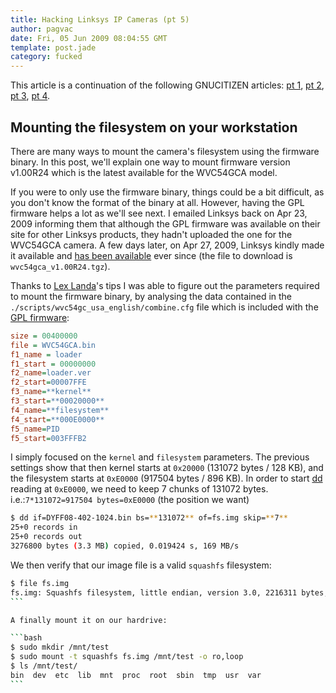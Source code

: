 ```yaml
---
title: Hacking Linksys IP Cameras (pt 5)
author: pagvac
date: Fri, 05 Jun 2009 08:04:55 GMT
template: post.jade
category: fucked
---
```


This article is a continuation of the following GNUCITIZEN articles: [pt 1](/blog/hacking-linksys-ip-cameras-pt-1/), [pt 2](/blog/hacking-linksys-ip-cameras-pt-2/), [pt 3](/blog/hacking-linksys-ip-cameras-pt-3/), [pt 4](/blog/hacking-linksys-ip-cameras-pt-4/).

## Mounting the filesystem on your workstation

There are many ways to mount the camera's filesystem using the firmware binary. In this post, we'll explain one way to mount firmware version v1.00R24 which is the latest available for the WVC54GCA model.

If you were to only use the firmware binary, things could be a bit difficult, as you don't know the format of the binary at all. However, having the GPL firmware helps a lot as we'll see next. I emailed Linksys back on Apr 23, 2009 informing them that although the GPL firmware was available on their site for other Linksys products, they hadn't uploaded the one for the WVC54GCA camera. A few days later, on Apr 27, 2009, Linksys kindly made it available and [has been available](http://www.linksysbycisco.com/US/en/supportgplcode) ever since (the file to download is `wvc54gca_v1.00R24.tgz`).

Thanks to [Lex Landa](http://brooknet.no-ip.com/~lex/)'s tips I was able to figure out the parameters required to mount the firmware binary, by analysing the data contained in the `./scripts/wvc54gc_usa_english/combine.cfg` file which is included with the [GPL firmware](http://downloads.linksysbycisco.com/downloads/wvc54gca_v1.00R24,5.tgz):

```ini
size = 00400000
file = WVC54GCA.bin
f1_name = loader
f1_start = 00000000
f2_name=loader.ver
f2_start=00007FFE
f3_name=**kernel**
f3_start=**00020000**
f4_name=**filesystem**
f4_start=**000E0000**
f5_name=PID
f5_start=003FFFB2
```

I simply focused on the `kernel` and `filesystem` parameters. The previous settings show that then kernel starts at `0x20000` (131072 bytes / 128 KB), and the filesystem starts at `0xE0000` (917504 bytes / 896 KB). In order to start [dd](http://en.wikipedia.org/wiki/Dd_(Unix)) reading at `0xE0000`, we need to keep 7 chunks of 131072 bytes. i.e.:`7*131072=917504 bytes=0xE0000` (the position we want)

```bash
$ dd if=DYFF08-402-1024.bin bs=**131072** of=fs.img skip=**7**
25+0 records in
25+0 records out
3276800 bytes (3.3 MB) copied, 0.019424 s, 169 MB/s
```

We then verify that our image file is a valid `squashfs` filesystem:

````bash
$ file fs.img 
fs.img: Squashfs filesystem, little endian, version 3.0, 2216311 bytes, 475 inodes, blocksize: 65536 bytes, created: Fri Nov  9 03:58:52 2007
```

A finally mount it on our hardrive:

```bash
$ sudo mkdir /mnt/test
$ sudo mount -t squashfs fs.img /mnt/test -o ro,loop
$ ls /mnt/test/
bin  dev  etc  lib  mnt  proc  root  sbin  tmp  usr  var
```
